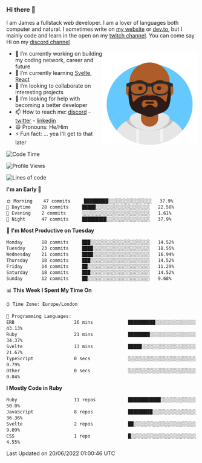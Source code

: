 ### Hi there 👋

I am James a fullstack web developer. I am a lover of languages both computer and natural. I sometimes write on [my website](https://jdhall.dev) or [dev.to](https://dev.to/zefur), but I mainly code and learn in the open on my [twitch channel](https://www.twitch.com/jozuhito). You can come say Hi on my [discord channel](https://discord.gg/sWEHvsBw)



<img align="right" height="250" width="250"  src="/assets/avataaars.png" />

  

- 🔭 I’m currently working on building my coding network, career and future
- 🌱 I’m currently learning [Svelte](https://svelte.dev), [React](https://reactjs.org)
- 👯 I’m looking to collaborate on interesting projects
- 🤔 I’m looking for help with becoming a better developer
- 📫 How to reach me: [discord](https://discord.gg/sWEHvsBw)
                      - [twitter](twitter.com/zefur)
                      - [linkedin](https://linkedin.com/in/j-d-hall)
- 😄 Pronouns: He/Him
- ⚡ Fun fact: ... yea I'll get to that later

 
<!-- BLOG-POST-LIST:START -->

<!-- BLOG-POST-LIST:END -->

<!--START_SECTION:waka-->
![Code Time](http://img.shields.io/badge/Code%20Time-0%20secs-blue)

![Profile Views](http://img.shields.io/badge/Profile%20Views-0-blue)

![Lines of code](https://img.shields.io/badge/From%20Hello%20World%20I%27ve%20Written-86%20Thousand%20lines%20of%20code-blue)

**I'm an Early 🐤** 

```text
🌞 Morning    47 commits     █████████░░░░░░░░░░░░░░░░   37.9% 
🌆 Daytime    28 commits     █████░░░░░░░░░░░░░░░░░░░░   22.58% 
🌃 Evening    2 commits      ░░░░░░░░░░░░░░░░░░░░░░░░░   1.61% 
🌙 Night      47 commits     █████████░░░░░░░░░░░░░░░░   37.9%

```
📅 **I'm Most Productive on Tuesday** 

```text
Monday       18 commits     ███░░░░░░░░░░░░░░░░░░░░░░   14.52% 
Tuesday      23 commits     ████░░░░░░░░░░░░░░░░░░░░░   18.55% 
Wednesday    21 commits     ████░░░░░░░░░░░░░░░░░░░░░   16.94% 
Thursday     18 commits     ███░░░░░░░░░░░░░░░░░░░░░░   14.52% 
Friday       14 commits     ██░░░░░░░░░░░░░░░░░░░░░░░   11.29% 
Saturday     18 commits     ███░░░░░░░░░░░░░░░░░░░░░░   14.52% 
Sunday       12 commits     ██░░░░░░░░░░░░░░░░░░░░░░░   9.68%

```


📊 **This Week I Spent My Time On** 

```text
⌚︎ Time Zone: Europe/London

💬 Programming Languages: 
ERB                      26 mins             ██████████░░░░░░░░░░░░░░░   43.13% 
Ruby                     21 mins             ████████░░░░░░░░░░░░░░░░░   34.37% 
Svelte                   13 mins             █████░░░░░░░░░░░░░░░░░░░░   21.67% 
TypeScript               0 secs              ░░░░░░░░░░░░░░░░░░░░░░░░░   0.79% 
Other                    0 secs              ░░░░░░░░░░░░░░░░░░░░░░░░░   0.04%

```

**I Mostly Code in Ruby** 

```text
Ruby                     11 repos            ████████████░░░░░░░░░░░░░   50.0% 
JavaScript               8 repos             █████████░░░░░░░░░░░░░░░░   36.36% 
Svelte                   2 repos             ██░░░░░░░░░░░░░░░░░░░░░░░   9.09% 
CSS                      1 repo              █░░░░░░░░░░░░░░░░░░░░░░░░   4.55%

```



 Last Updated on 20/06/2022 01:00:46 UTC
<!--END_SECTION:waka-->

